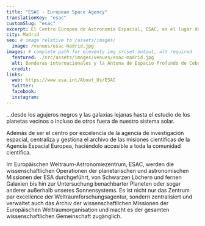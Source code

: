 ```yaml
---
title: "ESAC - European Space Agency"
translationKey: "esac"
customSlug: "esac"
excerpt: El Centro Europeo de Astronomía Espacial, ESAC, es el lugar donde se llevan a cabo las operaciones científicas de las misiones planetarias y astronómicas de la ESA.
city: Madrid
seo: # image relative to /assets/images/
  image: /venues/esac-madrid.jpg
images: # complete path for eleventy img srcset output, alt required
  featured: ./src/assets/images/venues/esac-madrid.jpg
  alt: Banderas internacionales y la Antena de Espacio Profundo de Cebreros
  credit:
links:
  web: https://www.esa.int/About_Us/ESAC
  twitter:
  facebook:
  instagram:
---
```


...desde los agujeros negros y las galaxias lejanas hasta el estudio de los planetas vecinos o incluso de otros fuera de nuestro sistema solar.

Además de ser el centro por excelencia de la agencia de investigación espacial, centraliza y gestiona el archivo de las misiones científicas de la Agencia Espacial Europea, haciéndolo accesible a toda la comunidad científica.

Im Europäischen Weltraum-Astronomiezentrum, ESAC, werden die wissenschaftlichen Operationen der planetarischen und astronomischen Missionen der ESA durchgeführt, von Schwarzen Löchern und fernen Galaxien bis hin zur Untersuchung benachbarter Planeten oder sogar anderer außerhalb unseres Sonnensystems. Es ist nicht nur das Zentrum par excellence der Weltraumforschungsagentur, sondern zentralisiert und verwaltet auch das Archiv der wissenschaftlichen Missionen der Europäischen Weltraumorganisation und macht es der gesamten wissenschaftlichen Gemeinschaft zugänglich.
